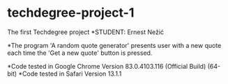 # techdegree-project-1
 The first Techdegree project
*STUDENT: Ernest Nežić

*The program 'A random quote generator' presents user with a new quote each time the 'Get a new quote' button is pressed.

*Code tested in Google Chrome Version 83.0.4103.116 (Official Build) (64-bit)
*Code tested in Safari Version 13.1.1 